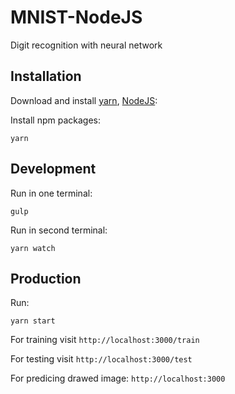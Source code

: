 # MNIST-NodeJS
Digit recognition with neural network

## Installation

Download and install [yarn](https://yarnpkg.com/en/docs/getting-started), [NodeJS](https://nodejs.org/en/download/):

Install npm packages:

```
yarn
```

## Development

Run in one terminal:

```
gulp
```

Run in second terminal:

```
yarn watch
```

## Production

Run:

```
yarn start
```

For training visit `http://localhost:3000/train`

For testing visit `http://localhost:3000/test`

For predicing drawed image: `http://localhost:3000`